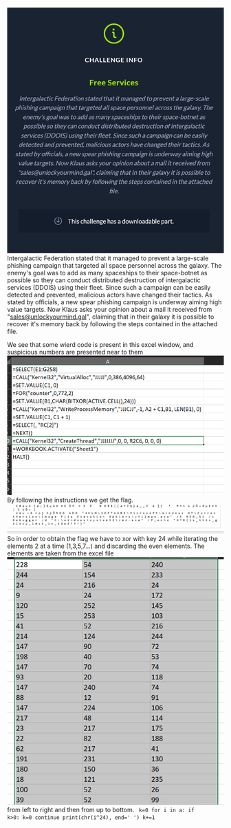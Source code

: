 ![](2022-05-19-14-32-14.png)
Intergalactic Federation stated that it managed to prevent a large-scale phishing campaign that targeted all space personnel across the galaxy. The enemy's goal was to add as many spaceships to their space-botnet as possible so they can conduct distributed destruction of intergalactic services (DDOIS) using their fleet. Since such a campaign can be easily detected and prevented, malicious actors have changed their tactics. As stated by officials, a new spear phishing campaign is underway aiming high value targets. Now Klaus asks your opinion about a mail it received from "sales@unlockyourmind.gal", claiming that in their galaxy it is possible to recover it's memory back by following the steps contained in the attached file.

We see that some wierd code is present in this excel window, and suspicious numbers are presented near to them
![](2022-05-19-18-05-54.png)
By following the instructions we get the flag.
![](2022-05-19-19-29-51.png)
So in order to obtain the flag we have to xor with key 24 while iterating the elements 2 at a time (1,3,5,7...) and discarding the even elements.
The elements are taken from the excel file
![](2022-05-19-19-45-07.png)
from left to right and then from up to bottom.
<code>
k=0
for i in a:
    if k>0:
        k=0
        continue
    print(chr(i^24), end=' ')
    k+=1
</code>